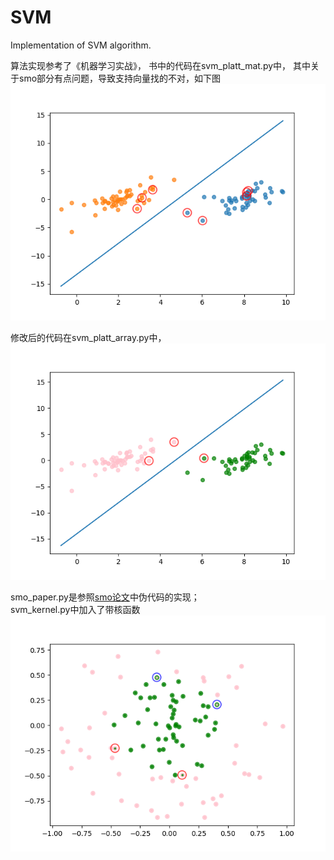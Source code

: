 # SVM
Implementation of SVM algorithm.

算法实现参考了《机器学习实战》， 书中的代码在svm_platt_mat.py中， 其中关于smo部分有点问题，导致支持向量找的不对，如下图  
![svm](./fig/mat_seed_10.png)
  
修改后的代码在svm_platt_array.py中，  
![svm](./fig/array_seed_10.png)

smo_paper.py是参照[smo论文](https://www.microsoft.com/en-us/research/wp-content/uploads/2016/02/tr-98-14.pdf)中伪代码的实现；  
svm_kernel.py中加入了带核函数  
![kernel](./fig/kernel_seed_241.png)
